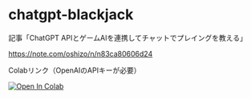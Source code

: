 # chatgpt-blackjack

記事「ChatGPT APIとゲームAIを連携してチャットでプレイングを教える」

https://note.com/oshizo/n/n83ca80606d24

Colabリンク（OpenAIのAPIキーが必要）

<a target="_blank" href="https://colab.research.google.com/github/oshizo/chatgpt-blackjack/blob/main/chatgpt_blackjack.ipynb">
  <img src="https://colab.research.google.com/assets/colab-badge.svg" alt="Open In Colab"/>
</a>
